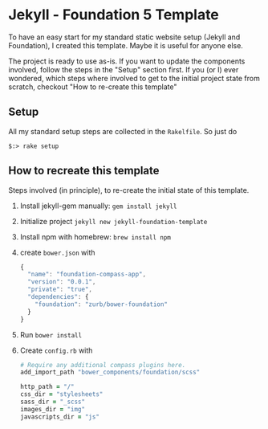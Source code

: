 # Jekyll - Foundation 5 Template

To have an easy start for my standard static website setup (Jekyll and Foundation), I created this template. Maybe it is useful for anyone else.

The project is ready to use as-is. If you want to update the components involved, follow the steps in the "Setup" section first. If you (or I) ever wondered, which steps where involved to get to the initial project state from scratch, checkout "How to re-create this template"

## Setup

All my standard setup steps are collected in the `Rakelfile`. So just do

```
$:> rake setup
```

## How to recreate this template

Steps involved (in principle), to re-create the initial state of this template.

  1. Install jekyll-gem manually: `gem install jekyll`
  2. Initialize project `jekyll new jekyll-foundation-template`
  3. Install npm with homebrew: `brew install npm`
  4. create `bower.json` with
      ```javascript
      {
        "name": "foundation-compass-app",
        "version": "0.0.1",
        "private": "true",
        "dependencies": {
          "foundation": "zurb/bower-foundation"
        }
      }
      ```
      
  5. Run `bower install`
  6. Create `config.rb` with
      ```ruby
      # Require any additional compass plugins here.
      add_import_path "bower_components/foundation/scss"

      http_path = "/"
      css_dir = "stylesheets"
      sass_dir = "_scss"
      images_dir = "img"
      javascripts_dir = "js"
      ```
